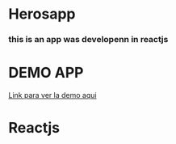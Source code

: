 # Herosapp

### this is an app was developenn in reactjs

# DEMO APP

[Link para ver la demo aqui](https://leudy.github.io/herosapp/)

# Reactjs
